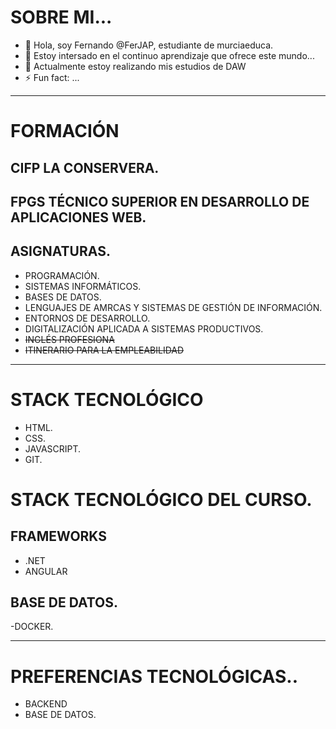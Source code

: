 # SOBRE MI...

- 👋 Hola, soy Fernando @FerJAP, estudiante de murciaeduca.
- 👀 Estoy intersado en el continuo aprendizaje que ofrece este mundo...
- 🌱 Actualmente estoy realizando mis estudios de DAW
- ⚡ Fun fact: ...

--- 

# FORMACIÓN

## CIFP LA CONSERVERA.
## FPGS TÉCNICO SUPERIOR EN DESARROLLO DE APLICACIONES WEB.
## ASIGNATURAS.
- PROGRAMACIÓN.
- SISTEMAS INFORMÁTICOS.
- BASES DE DATOS.
- LENGUAJES DE AMRCAS Y SISTEMAS DE GESTIÓN DE INFORMACIÓN.
- ENTORNOS DE DESARROLLO.
- DIGITALIZACIÓN APLICADA A SISTEMAS PRODUCTIVOS.
- ~~INGLÉS PROFESIONA~~
- ~~ITINERARIO PARA LA EMPLEABILIDAD~~

---

# STACK TECNOLÓGICO

- HTML.
- CSS.
- JAVASCRIPT.
- GIT.

# STACK TECNOLÓGICO DEL CURSO.

## FRAMEWORKS

- .NET
- ANGULAR

## BASE DE DATOS.

-DOCKER.

---

# PREFERENCIAS TECNOLÓGICAS..

- BACKEND
- BASE DE DATOS.
<!---
FerJAP/FerJAP is a ✨ special ✨ repository because its `README.md` (this file) appears on your GitHub profile.
You can click the Preview link to take a look at your changes.
--->
